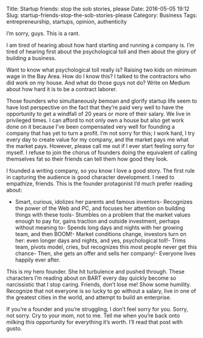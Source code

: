 Title: Startup friends: stop the sob stories, please
Date: 2016-05-05 19:12
Slug: startup-friends-stop-the-sob-stories-please
Category: Business
Tags: entrepreneurship, startups, opinion, authenticity

I’m sorry, guys. This is a rant.

I am tired of hearing about how hard starting and running a company is. I’m tired of hearing first about the psychological toll and then about the glory of building a business.

Want to know what psychological toll really is? Raising two kids on minimum wage in the Bay Area. How do I know this? I talked to the contractors who did work on my house. And what do those guys not do? Write on Medium about how hard it is to be a contract laborer.

Those founders who simultaneously bemoan and glorify startup life seem to have lost perspective on the fact that they’re paid very well to have the opportunity to get a windfall of 20 years or more of their salary. We live in privileged times. I can afford to not only own a house but also get work done on it because I’ve been compensated very well for founding a company that has yet to turn a profit. I’m not sorry for this; I work hard, I try every day to create value for my company, and the market pays me what the market pays. However, please call me out if I ever start feeling sorry for myself. I refuse to join the chorus of founders doing the equivalent of calling themselves fat so their friends can tell them how good they look.

I founded a writing company, so you know I love a good story. The first rule in capturing the audience is good character development. I need to empathize, friends. This is the founder protagonist I’d much prefer reading about:

- Smart, curious, idolizes her parents and famous inventors- Recognizes the power of the Web and PC, and focuses her attention on building things with these tools- Stumbles on a problem that the market values enough to pay for, gains traction and outside investment, perhaps without meaning to- Spends long days and nights with her growing team, and then BOOM!- Market conditions change, investors turn on her: even longer days and nights, and yes, psychological toll!- Trims team, pivots model, cries, but recognizes this most people never get this chance- Then, she gets an offer and sells her company!- Everyone lives happily ever after.

This is my hero founder. She hit turbulence and pushed through. These characters I’m reading about on BART every day quickly become so narcissistic that I stop caring. Friends, don’t lose me! Show some humility. Recognize that not everyone is so lucky to go without a salary, live in one of the greatest cities in the world, and attempt to build an enterprise.

If you’re a founder and you’re struggling, I don’t feel sorry for you. Sorry, not sorry. Cry to your mom, not to me. Tell me when you’re back onto milking this opportunity for everything it’s worth. I’ll read that post with gusto.